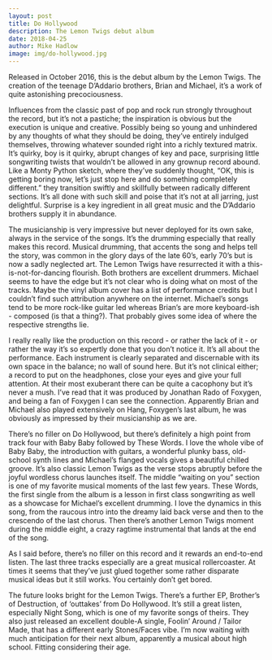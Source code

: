 ```yaml
---
layout: post
title: Do Hollywood
description: The Lemon Twigs debut album
date: 2018-04-25
author: Mike Hadlow
image: img/do-hollywood.jpg
---
```

Released in October 2016, this is the debut album by the Lemon Twigs. The creation of the teenage D’Addario brothers, Brian and Michael, it’s a work of quite astonishing precociousness.

Influences from the classic past of pop and rock run strongly throughout the record, but it’s not a pastiche; the inspiration is obvious but the execution is unique and creative. Possibly being so young and unhindered by any thoughts of what they should be doing, they’ve entirely indulged themselves, throwing whatever sounded right into a richly textured matrix. It’s quirky, boy is it quirky, abrupt changes of key and pace, surprising little songwriting twists that wouldn’t be allowed in any grownup record abound. Like a Monty Python sketch, where they’ve suddenly thought, “OK, this is getting boring now, let’s just stop here and do something completely different.” they transition swiftly and skillfully between radically different sections. It’s all done with such skill and poise that it’s not at all jarring, just delightful. Surprise is a key ingredient in all great music and the D’Addario brothers supply it in abundance.

The musicianship is very impressive but never deployed for its own sake, always in the service of the songs. It’s the drumming especially that really makes this record. Musical drumming, that accents the song and helps tell the story, was common in the glory days of the late 60’s, early 70’s but is now a sadly neglected art. The Lemon Twigs have resurrected it with a this-is-not-for-dancing flourish. Both brothers are excellent drummers. Michael seems to have the edge but it’s not clear who is doing what on most of the tracks. Maybe the vinyl album cover has a list of performance credits but I couldn’t find such attribution anywhere on the internet. Michael’s songs tend to be more rock-like guitar led whereas Brian’s are more keyboard-ish - composed (is that a thing?). That probably gives some idea of where the respective strengths lie.

I really really like the production on this record - or rather the lack of it - or rather the way it’s so expertly done that you don’t notice it. It’s all about the performance. Each instrument is clearly separated and discernable with its own space in the balance; no wall of sound here. But it’s not clinical either; a record to put on the headphones, close your eyes and give your full attention. At their most exuberant there can be quite a cacophony but it’s never a mush. I’ve read that it was produced by Jonathan Rado of Foxygen, and being a fan of Foxygen I can see the connection. Apparently Brian and Michael also played extensively on Hang, Foxygen’s last album, he was obviously as impressed by their musicianship as we are.

There’s no filler on Do Hollywood, but there’s definitely a high point from track four with Baby Baby followed by These Words. I love the whole vibe of Baby Baby, the introduction with guitars, a wonderful plunky bass, old-school synth lines and Michael’s flanged vocals gives a beautiful chilled groove. It’s also classic Lemon Twigs as the verse stops abruptly before the joyful wordless chorus launches itself. The middle “waiting on you” section is one of my favorite musical moments of the last few years. These Words, the first single from the album is a lesson in first class songwriting as well as a showcase for Michael’s excellent drumming. I love the dynamics in this song, from the raucous intro into the dreamy laid back verse and then to the crescendo of the last chorus. Then there’s another Lemon Twigs moment during the middle eight, a crazy ragtime instrumental that lands at the end of the song.

As I said before, there’s no filler on this record and it rewards an end-to-end listen. The last three tracks especially are a great musical rollercoaster. At times it seems that they’ve just glued together some rather disparate musical ideas but it still works. You certainly don’t get bored.

The future looks bright for the Lemon Twigs. There’s a further EP, Brother’s of Destruction, of ‘outtakes’ from Do Hollywood. It’s still a great listen, especially Night Song, which is one of my favorite songs of theirs. They also just released an excellent double-A single, Foolin’ Around / Tailor Made, that has a different early Stones/Faces vibe. I’m now waiting with much anticipation for their next album, apparently a musical about high school. Fitting considering their age.

